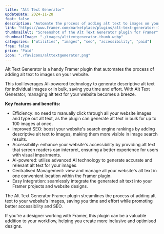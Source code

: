 ```yaml
---
title: "Alt Text Generator"
updateDate: 2024-11-28
feat: false
description: "Automate the process of adding alt text to images on your Framer websites."
link: "https://www.framer.com/marketplace/plugins/alt-text-generator--1o6ogd0o00nc85u3uoviuxejy/?via=julesvcode"
thumbnailAlt: "Screenshot of the Alt Text Generator plugin for Framer"
thumbnailImage: "./images/alttextgenerator-thumb.webp"
categories: ["utilities", "images", "seo", "accessibility", "paid"]
free: false
price: "Paid"
icon: "./favicons/alttextgenerator.png"
---
```


Alt Text Generator is a handy Framer plugin that automates the process of adding alt text to images on your website.

This tool leverages AI-powered technology to generate descriptive alt text for individual images or in bulk, saving you time and effort. With Alt Text Generator, managing alt text for your website becomes a breeze.

<b>Key features and benefits:</b>

- Efficiency: no need to manually click through all your website images and type out alt text, as the plugin can generate alt text in bulk for up to 100 images at once.
- Improved SEO: boost your website's search engine rankings by adding descriptive alt text to images, making them more visible in image search results.
- Accessibility: enhance your website's accessibility by providing alt text that screen readers can interpret, ensuring a better experience for users with visual impairments.
- AI-powered: utilise advanced AI technology to generate accurate and relevant alt text for your images.
- Centralised Management: view and manage all your website's alt text in one convenient location within the Framer plugin.
- Easy Integration: seamlessly integrate the generated alt text into your Framer projects and website designs.

The Alt Text Generator Framer plugin streamlines the process of adding alt text to your website's images, saving you time and effort while promoting better accessibility and SEO. 

If you're a designer working with Framer, this plugin can be a valuable addition to your workflow, helping you create more inclusive and optimised designs.
